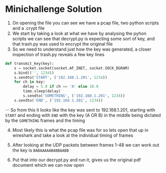 # Minichallenge Solution

1. On opening the file you can see we have a pcap file, two python scripts and a .crypt file
2. We start by taking a look at what we have by analysing the pyhon scripts we can see that decrypt.py is expecting some sort of key, and that trash.py was used to encrypt the original file
3. So we need to understand just how the key was generated, a closer inspection of trash.py reveals a few key lines

```python
def transmit_key(key):
    s = socket.socket(socket.AF_INET, socket.SOCK_DGRAM)
    s.bind(('', 1234))
    s.sendto('START', ('192.168.1.201', 1234))
    for ch in key:
        delay = 5.0 if ch == 'A' else 10.0
        time.sleep(delay)
        s.sendto('SOMETHING', ('192.168.1.201', 1234))
    s.sendto('END', ('192.168.1.201', 1234))
```

⋅⋅⋅  So from this it looks like the key was sent to 192.168.1.201, starting with `START` and ending with `END` with the key (A OR B) in the middle being dictated by the `SOMETHING` frames and the timing

4. Most likely this is what the pcap file was for so lets open that up in wireshark and take a look at the individual timing of frames

5. After looking at the UDP packets between frames 1-48 we can work out the key is `BABAAAAABABBAABB`

6. Put that into our decrypt.py and run it, gives us the original pdf document which we can now open
